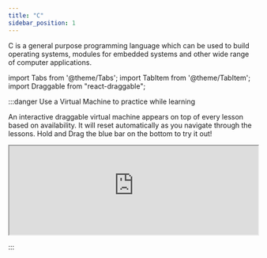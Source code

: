 ```yaml
---
title: "C"
sidebar_position: 1
---
```


C is a general purpose programming language which can be used to build operating systems, modules for embedded systems and other wide range of computer applications.

import Tabs from '@theme/Tabs';
import TabItem from '@theme/TabItem';
import Draggable from "react-draggable";

:::danger Use a Virtual Machine to practice while learning

An interactive draggable virtual machine appears on top of every lesson based on availability. It will reset automatically as you navigate through the lessons. Hold and Drag the blue bar on the bottom to try it out!

<Draggable>
  <div class="card-demo" style={{position: "relative", zIndex: 5,}}>
    <div
      class="card"
      style={{ backgroundColor: "#000000", position: "relative", zIndex: 5, height: "auto",}}
    >
      <iframe
        src="https://vm.theprogrammingfoundation.org/c.html"
        width="100%"
        height="180px"
        background= "black"
        overflow="hidden"
      ></iframe>
      <div class = "card__body" style={{ backgroundColor: "#1d9dff", position: "relative", zIndex: 5, width: "-50px", height: "auto",}}></div>
    </div>
  </div>
</Draggable>

:::
